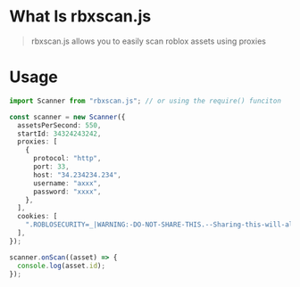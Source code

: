 # What Is rbxscan.js

> rbxscan.js allows you to easily scan roblox assets using proxies

# Usage

```ts
import Scanner from "rbxscan.js"; // or using the require() funciton

const scanner = new Scanner({
  assetsPerSecond: 550,
  startId: 34324243242,
  proxies: [
    {
      protocol: "http",
      port: 33,
      host: "34.234234.234",
      username: "axxx",
      password: "xxxx",
    },
  ],
  cookies: [
    ".ROBLOSECURITY=_|WARNING:-DO-NOT-SHARE-THIS.--Sharing-this-will-allow-someone-to-log-in-as-you-and-to-steal-your-ROBUX-and-items.|",
  ],
});

scanner.onScan((asset) => {
  console.log(asset.id);
});
```
